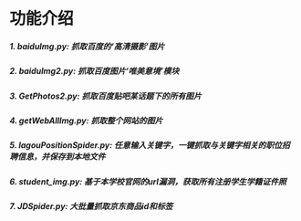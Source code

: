 # 功能介绍

##### 1.  baiduImg.py: 抓取百度的‘高清摄影’图片

##### 2.  baiduImg2.py: 抓取百度图片‘唯美意境’模块

##### 3.  GetPhotos2.py: 抓取百度贴吧某话题下的所有图片

##### 4.  getWebAllImg.py: 抓取整个网站的图片

##### 5.  lagouPositionSpider.py: 任意输入关键字，一键抓取与关键字相关的职位招聘信息，并保存到本地文件

##### 6.  student_img.py: 基于本学校官网的url漏洞，获取所有注册学生学籍证件照

##### 7.  JDSpider.py: 大批量抓取京东商品id和标签
